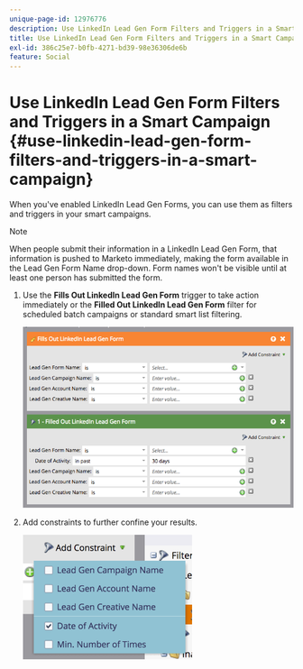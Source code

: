 ```yaml
---
unique-page-id: 12976776
description: Use LinkedIn Lead Gen Form Filters and Triggers in a Smart Campaign - Marketo Docs - Product Documentation
title: Use LinkedIn Lead Gen Form Filters and Triggers in a Smart Campaign
exl-id: 386c25e7-b0fb-4271-bd39-98e36306de6b
feature: Social
---
```

# Use LinkedIn Lead Gen Form Filters and Triggers in a Smart Campaign {#use-linkedin-lead-gen-form-filters-and-triggers-in-a-smart-campaign}

When you've enabled LinkedIn Lead Gen Forms, you can use them as filters and triggers in your smart campaigns.

>[!NOTE]
>
>When people submit their information in a LinkedIn Lead Gen Form, that information is pushed to Marketo immediately, making the form available in the Lead Gen Form Name drop-down. Form names won't be visible until at least one person has submitted the form.

1. Use the **Fills Out LinkedIn Lead Gen Form** trigger to take action immediately or the **Filled Out LinkedIn Lead Gen Form** filter for scheduled batch campaigns or standard smart list filtering.

   ![](assets/use-linkedin-lead-gen-form-filters-and-triggers-1.png)

1. Add constraints to further confine your results.

   ![](assets/use-linkedin-lead-gen-form-filters-and-triggers-2.png)
